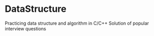 # DataStructure
Practicing data structure and algorithm in C/C++
Solution of popular interview questions 
